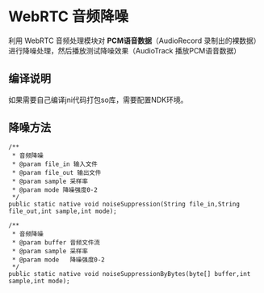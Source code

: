 # WebRTC 音频降噪 #

利用 WebRTC 音频处理模块对 **PCM语音数据**（AudioRecord 录制出的裸数据） 进行降噪处理，然后播放测试降噪效果（AudioTrack 播放PCM语音数据）

## 编译说明 ##

如果需要自己编译jni代码打包so库，需要配置NDK环境。

## 降噪方法 ##

	/**
	 * 音频降噪
	 * @param file_in 输入文件
	 * @param file_out 输出文件
	 * @param sample 采样率
	 * @param mode 降噪强度0-2
	 */
	public static native void noiseSuppression(String file_in,String file_out,int sample,int mode);

	/**
	 * 音频降噪
	 * @param buffer 音频文件流
	 * @param sample 采样率
	 * @param mode   降噪强度0-2
	 */
	public static native void noiseSuppressionByBytes(byte[] buffer,int sample,int mode);



